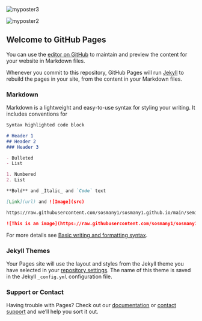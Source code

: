 

![myposter3](https://sosmany1.github.io/docs/assets/semigans.png)

![myposter2](https://sosmany1.github.io/docs/assets/Screen%20Shot%202022-06-09%20at%2017.43.19.png)


## Welcome to GitHub Pages

You can use the [editor on GitHub](https://github.com/sosmany1/sosmany1.github.io/edit/main/index.md) to maintain and preview the content for your website in Markdown files.

Whenever you commit to this repository, GitHub Pages will run [Jekyll](https://jekyllrb.com/) to rebuild the pages in your site, from the content in your Markdown files.

### Markdown

Markdown is a lightweight and easy-to-use syntax for styling your writing. It includes conventions for

```markdown
Syntax highlighted code block

# Header 1
## Header 2
### Header 3

- Bulleted
- List

1. Numbered
2. List

**Bold** and _Italic_ and `Code` text

[Link](url) and ![Image](src)

https://raw.githubusercontent.com/sosmany1/sosmany1.github.io/main/semigans.png

![This is an image](https://raw.githubusercontent.com/sosmany1/sosmany1.github.io/main/semigans.png)
```

For more details see [Basic writing and formatting syntax](https://docs.github.com/en/github/writing-on-github/getting-started-with-writing-and-formatting-on-github/basic-writing-and-formatting-syntax).

### Jekyll Themes

Your Pages site will use the layout and styles from the Jekyll theme you have selected in your [repository settings](https://github.com/sosmany1/sosmany1.github.io/settings/pages). The name of this theme is saved in the Jekyll `_config.yml` configuration file.

### Support or Contact

Having trouble with Pages? Check out our [documentation](https://docs.github.com/categories/github-pages-basics/) or [contact support](https://support.github.com/contact) and we’ll help you sort it out.
